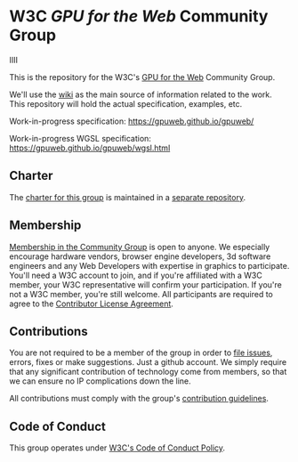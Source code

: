 # W3C _GPU for the Web_ Community Group
IIII

This is the repository for the W3C's [GPU for the Web](https://www.w3.org/community/gpu/)
Community Group.

We'll use the [wiki](https://github.com/gpuweb/gpuweb/wiki) as the main source of information
related to the work. This repository will hold the actual specification, examples, etc.

Work-in-progress specification: https://gpuweb.github.io/gpuweb/

Work-in-progress WGSL specification: https://gpuweb.github.io/gpuweb/wgsl.html

## Charter

The [charter for this group](https://gpuweb.github.io/admin/cg-charter.html) is
maintained in a [separate repository](https://github.com/gpuweb/admin).

## Membership

[Membership in the Community Group](https://www.w3.org/community/gpu/) is open
to anyone. We especially encourage hardware vendors, browser engine developers,
3d software engineers and any Web Developers with expertise in graphics to
participate. You'll need a W3C account to join, and if you're affiliated with a
W3C member, your W3C representative will confirm your participation. If you're
not a W3C member, you're still welcome. All participants are required to agree
to the [Contributor License Agreement](https://www.w3.org/community/about/agreements/cla/).

## Contributions

You are not required to be a member of the group in order to
[file issues](https://github.com/gpuweb/gpuweb/issues), errors, fixes or make suggestions.
Just a github account. We simply require that any significant contribution of technology
come from members, so that we can ensure no IP complications down the line.

All contributions must comply with the group's
[contribution guidelines](https://github.com/gpuweb/admin/blob/master/CONTRIBUTING.md).

## Code of Conduct

This group operates under [W3C's Code of Conduct Policy](http://www.w3.org/Consortium/cepc/).
